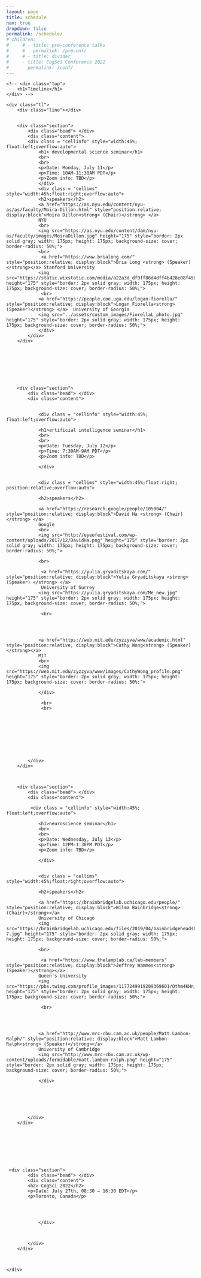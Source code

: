 ```yaml
---
layout: page
title: schedule
nav: true
dropdown: false
permalink: /schedule/
# children:
#     # - title: pre-conference talks
#     #   permalink: /preconf/
#     # - title: divider
#     - title: CogSci Conference 2022
#       permalink: /conf/
---
```


<link rel="stylesheet" href="{{ site.baseurl | prepend: site.url }}/custom.css">


<div class="container_tl">

    <!-- <div class="top">
        <h1>Timeline</h1>
    </div> -->

    <div class="tl">
        <div class="line"></div>


        <div class="section">
            <div class="bead"> </div>
            <div class="content">
            <div class = "cellinfo" style="width:45%; float:left;overflow:auto">
                <h1> developmental science seminar</h1>
                <br>
                <br>
                <p>Date: Monday, July 11</p>
                <p>Time: 10AM-11:30AM PDT</p>                
                <p>Zoom info: TBD</p>
                </div>
                <div class = "cellims" style="width:45%;float:right;overflow:auto">
                <h2>speakers</h2>
                <a href="https://as.nyu.edu/content/nyu-as/as/faculty/Moira-Dillon.html" style="position:relative; display:block">Moira Dillon<strong> (Chair)</strong> </a>
                NYU
                <br>
                <img src="https://as.nyu.edu/content/dam/nyu-as/faculty/images/MoiraDillon.jpg" height="175" style="border: 2px solid gray; width: 175px; height: 175px; background-size: cover; border-radius: 50%;">
                <br>
                 <a href="https://www.brialong.com/"  style="position:relative; display:block">Bria Long <strong> (Speaker) </strong></a> Stanford University
                <img src="https://static.wixstatic.com/media/a22a3d_df9ff86d4dff4b428e08f450332aa4f2~mv2_d_2336_2827_s_2.jpg/v1/crop/x_134,y_164,w_2110,h_2107/fill/w_205,h_205,al_c,q_80,usm_0.66_1.00_0.01,enc_auto/profile2.jpg" height="175" style="border: 2px solid gray; width: 175px; height: 175px; background-size: cover; border-radius: 50%;">
                 <br>
                <a href="https://people.coe.uga.edu/logan-fiorella/" style="position:relative; display:block">Logan Fiorella<strong> (Speaker)</strong> </a>  University of Georgia
                <img src="../assets/custom_images/FiorellaL_photo.jpg" height="175" style="border: 2px solid gray; width: 175px; height: 175px; background-size: cover; border-radius: 50%;">
                </div>
            </div>
        </div>








        <div class="section">
            <div class="bead"> </div>
            <div class="content">


                <div class = "cellinfo" style="width:45%; float:left;overflow:auto">

                <h1>artificial intelligence seminar</h1>
                <br>
                <br>
                <p>Date: Tuesday, July 12</p>
                <p>Time: 7:30AM-9AM PDT</p>
                <p>Zoom info: TBD</p>

                </div>


                <div class = "cellims" style="width:45%;float:right; position:relative;overflow:auto">

                <h2>speakers</h2>

                <a href="https://research.google/people/105004/" style="position:relative; display:block">David Ha <strong> (Chair)</strong> </a>
                Google
                <br>
                <img src="http://eyeofestival.com/wp-content/uploads/2017/12/DavidHa.png" height="175" style="border: 2px solid gray; width: 175px; height: 175px; background-size: cover; border-radius: 50%;">

                <br>

                 <a href="https://yulia.gryaditskaya.com/" style="position:relative; display:block">Yulia Gryaditskaya <strong> (Speaker) </strong> </a>
                 University of Surrey
                <img src="https://yulia.gryaditskaya.com/Me_new.jpg" height="175" style="border: 2px solid gray; width: 175px; height: 175px; background-size: cover; border-radius: 50%;">

                 <br>




                <a href="https://web.mit.edu/zyzzyva/www/academic.html" style="position:relative; display:block">Cathy Wong<strong> (Speaker)</strong></a>
                MIT
                <br>
                <img src="https://web.mit.edu/zyzzyva/www/images/CathyWong_profile.png" height="175" style="border: 2px solid gray; width: 175px; height: 175px; background-size: cover; border-radius: 50%;">

                </div>

                 <br>
                 <br>









            </div>
        </div>



        <div class="section">
            <div class="bead"> </div>
            <div class="content">

             <div class = "cellinfo" style="width:45%; float:left;overflow:auto">

                <h1>neuroscience seminar</h1>
                <br>
                <br>
                <p>Date: Wednesday, July 13</p>
                <p>Time: 12PM-1:30PM PDT</p>
                <p>Zoom info: TBD</p>

                </div>


                <div class = "cellims" style="width:45%;float:right;overflow:auto">

                <h2>speakers</h2>

                <a href="https://brainbridgelab.uchicago.edu/people/" style="position:relative; display:block">Wilma Bainbridge<strong> (Chair)</strong></a>
                University of Chicago
                <img src="https://brainbridgelab.uchicago.edu/files/2019/04/bainbridgeheadshot-7.jpg" height="175" style="border: 2px solid gray; width: 175px; height: 175px; background-size: cover; border-radius: 50%;">

                <br>

                 <a href="https://www.thelamplab.ca/lab-members"  style="position:relative; display:block">Jeffrey Wammes<strong> (Speaker)</strong></a>
                Queen's University
                <img src="https://pbs.twimg.com/profile_images/1177249919209369601/Othm4KHn_400x400.jpg" height="175" style="border: 2px solid gray; width: 175px; height: 175px; background-size: cover; border-radius: 50%;">

                 <br>




                <a href="http://www.mrc-cbu.cam.ac.uk/people/Matt.Lambon-Ralph/" style="position:relative; display:block">Matt Lambon-Ralph<strong> (Speaker)</strong></a>
                University of Cambridge
                <img src="http://www.mrc-cbu.cam.ac.uk/wp-content/uploads/formidable/matt.lambon-ralph.png" height="175" style="border: 2px solid gray; width: 175px; height: 175px; background-size: cover; border-radius: 50%;">

                </div>






            </div>
        </div>








     <div class="section">
            <div class="bead"> </div>
            <div class="content">
            <h2> CogSci 2022</h2>
            <p>Date: July 27th, 08:30 – 16:30 EDT</p>
            <p>Toronto, Canada</p>




                </div>



            </div>
        </div>



    </div>
<script src="{{ site.baseurl | prepend: site.url }}/timeline.js">
